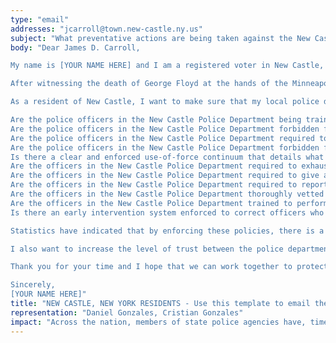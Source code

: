 ```yaml
---
type: "email"
addresses: "jcarroll@town.new-castle.ny.us"
subject: "What preventative actions are being taken against the New Castle Police Department?"
body: "Dear James D. Carroll,

My name is [YOUR NAME HERE] and I am a registered voter in New Castle, New York. I am writing to you today to ask what you are doing, as the Chief of Police of New Castle, to ensure that your officers are not abusing their power and are held accountable for their actions.

After witnessing the death of George Floyd at the hands of the Minneapolis Police Department, I am left feeling outraged, frustrated, and hurt. The system has failed yet another black man and we are anxiously waiting to see if the officers responsible for his death will face consequences.

As a resident of New Castle, I want to make sure that my local police department is taking the necessary preventative measures to ensure that incidents like this will not occur in the future. So I ask:

Are the police officers in the New Castle Police Department being trained to de-escalate altercations by using peaceful conflict resolution strategies?
Are the police officers in the New Castle Police Department forbidden from using carotid restraints (chokeholds, strangleholds, etc.) and hog-tying methods? Furthermore, are they forbidden from transporting civilians in uncomfortable positions, such as face down in a vehicle?
Are the police officers in the New Castle Police Department required to intervene if they witness another officer using excessive force? Will officers be reprimanded if they fail to intervene?
Are the police officers in the New Castle Police Department forbidden from shooting at moving vehicles?
Is there a clear and enforced use-of-force continuum that details what weapons and force are acceptable in a wide variety of civilian-police interactions?
Are the officers in the New Castle Police Department required to exhaust every other possible option before using excessive force?
Are the officers in the New Castle Police Department required to give a verbal warning to civilians before drawing their weapon or using excessive force?
Are the officers in the New Castle Police Department required to report each time they threaten to or use force on civilians?
Are the officers in the New Castle Police Department thoroughly vetted to ensure that they do not have a history with abuse, racism, xenophobia, homophobia / transphobia, or discrimination?
Are the officers in the New Castle Police Department trained to perform and seek necessary medical action after using excessive force?
Is there an early intervention system enforced to correct officers who use excessive force? Additionally, how many complaints does an officer have to receive before they are reprimanded? Before they are terminated? More than three complaints are unacceptable.

Statistics have indicated that by enforcing these policies, there is a significant decrease in civilian complaints and injury due to excessive force. If any of the policies are not currently in place, then what is being done to ensure that they are going to be enforced in the near future? What can I do, as a concerned citizen, to set these policies in motion?

I also want to increase the level of trust between the police department and the community. To establish trust, there has to be transparency. I would like to see the New Castle Police Department collect and report data on civilian deaths that occurred in custody and as a result of an officer’s use of excessive force. The data should be broken down by demographics and should showcase the race, gender, sexuality, and religion of the civilians. Allowing the public access to this information will show us where we, as a community, fall short.

Thank you for your time and I hope that we can work together to protect the New Castle community. I refuse to let the next hashtag come from here.

Sincerely,
[YOUR NAME HERE]"
title: "NEW CASTLE, NEW YORK RESIDENTS - Use this template to email the Chief of Police of New Castle to quiz them on what preventive actions are being taken to protect against police brutality from the New Castle Police Department."
representation: "Daniel Gonzales, Cristian Gonzales"
impact: "Across the nation, members of state police agencies have, time and time again, abused their power and have killed black Americans in a horrific manner, devoid of any lawfulness. Our nation has observed the cruel and evil killings of George Floyd, Breonna Taylor, Eric Garner, Ahmed Aubrey, and countless others of black Americans. Email the Chief of Police for the city of New Castle and press the question--are you, James D. Carroll, taking any preventative actions to ensure that such acts of cruelty against African Americans don't happen as a consequence of policing with racist motives?"
---
```


